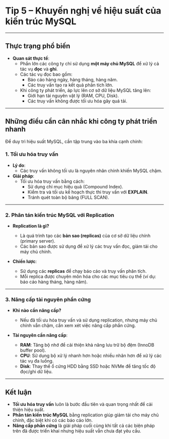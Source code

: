 # **Tip 5 – Khuyến nghị về hiệu suất của kiến trúc MySQL**

---

## **Thực trạng phổ biến**
- **Quan sát thực tế**:
  - Phần lớn các công ty chỉ sử dụng **một máy chủ MySQL** để xử lý cả tác vụ **đọc** và **ghi**.
  - Các tác vụ đọc bao gồm:
    - Báo cáo hàng ngày, hàng tháng, hàng năm.
    - Các truy vấn tạo ra kết quả phân tích lớn.
  - Khi công ty phát triển, áp lực lên cơ sở dữ liệu MySQL tăng lên:
    - Giới hạn tài nguyên vật lý (RAM, CPU, Disk).
    - Các truy vấn không được tối ưu hóa gây quá tải.

---

## **Những điều cần cân nhắc khi công ty phát triển nhanh**
Để duy trì hiệu suất MySQL, cần tập trung vào ba khía cạnh chính:

### **1. Tối ưu hóa truy vấn**
- **Lý do**:
  - Các truy vấn không tối ưu là nguyên nhân chính khiến MySQL chậm.
- **Giải pháp**:
  - Tối ưu hóa truy vấn bằng cách:
    - Sử dụng chỉ mục hiệu quả (Compound Index).
    - Kiểm tra và tối ưu kế hoạch thực thi truy vấn với **EXPLAIN**.
    - Tránh quét toàn bộ bảng (FULL SCAN).

---

### **2. Phân tán kiến trúc MySQL với Replication**
- **Replication là gì?**
  - Là quá trình tạo các **bản sao (replicas)** của cơ sở dữ liệu chính (primary server).
  - Các bản sao được sử dụng để xử lý các truy vấn đọc, giảm tải cho máy chủ chính.

- **Chiến lược**:
  - Sử dụng các **replicas** để chạy báo cáo và truy vấn phân tích.
  - Mỗi replica được chuyên môn hóa cho các mục tiêu cụ thể (ví dụ: báo cáo hàng tháng, hàng năm).

---

### **3. Nâng cấp tài nguyên phần cứng**
- **Khi nào cần nâng cấp?**
  - Nếu đã tối ưu hóa truy vấn và sử dụng replication, nhưng máy chủ chính vẫn chậm, cần xem xét việc nâng cấp phần cứng.

- **Tài nguyên cần nâng cấp**:
  - **RAM**: Tăng bộ nhớ để cải thiện khả năng lưu trữ bộ đệm (InnoDB buffer pool).
  - **CPU**: Sử dụng bộ xử lý nhanh hơn hoặc nhiều nhân hơn để xử lý các tác vụ đa luồng.
  - **Disk**: Thay thế ổ cứng HDD bằng SSD hoặc NVMe để tăng tốc độ đọc/ghi dữ liệu.

---

## **Kết luận**
- **Tối ưu hóa truy vấn** luôn là bước đầu tiên và quan trọng nhất để cải thiện hiệu suất.
- **Phân tán kiến trúc MySQL** bằng replication giúp giảm tải cho máy chủ chính, đặc biệt khi có các báo cáo lớn.
- **Nâng cấp phần cứng** là giải pháp cuối cùng khi tất cả các biện pháp trên đã được triển khai nhưng hiệu suất vẫn chưa đạt yêu cầu.
